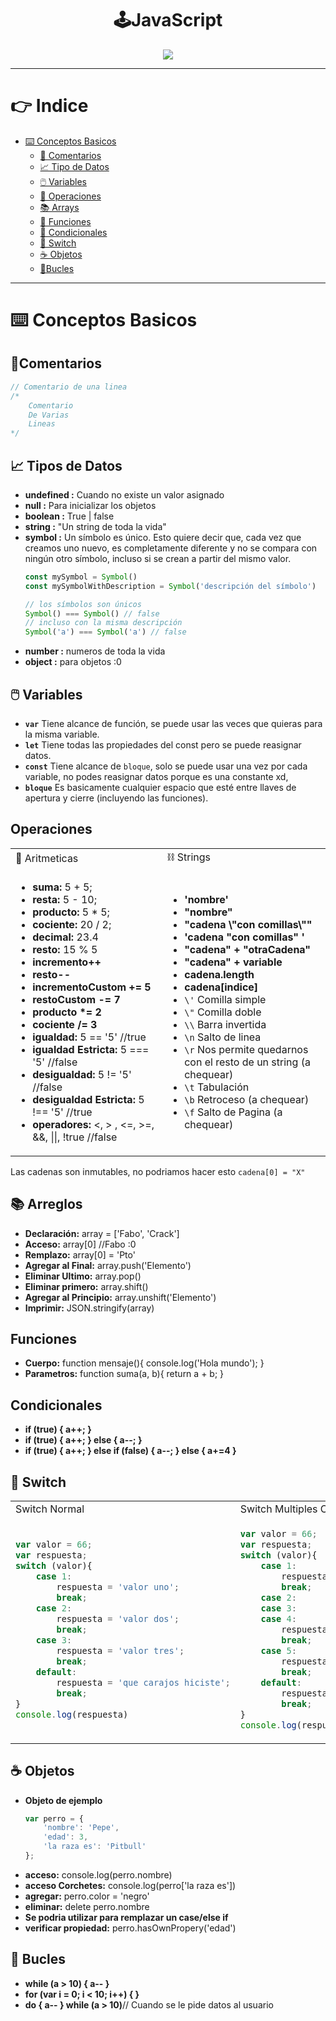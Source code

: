 <h1 align="center"> 🕹️JavaScript  </h1>
<div align="center">
  <img src="https://media.giphy.com/media/jTNG3RF6EwbkpD4LZx/giphy.gif"/>
 </div>

---

# 👉 Indice
- [⌨️ Conceptos Basicos](#⌨️-conceptos-basicos)
    - [💭 Comentarios](#💭comentarios)
    - [📈 Tipo de Datos](#📈-tipos-de-datos)
    - [🖱️ Variables](#🖱️-variables)
    - [🧮 Operaciones](#operaciones)
    - [📚 Arrays](#📚-arreglos)
    - [🔋 Funciones](#funciones)
    - [💽 Condicionales](#condicionales)
    - [🔘 Switch](#🔘-switch)
    - [☕ Objetos](#☕-objetos)
    - [🔁Bucles](#🔁-bucles)
---
# ⌨️ Conceptos Basicos
## 💭Comentarios
```js
// Comentario de una linea
/*
    Comentario
    De Varias 
    Lineas
*/
```
## 📈 Tipos de Datos
- **undefined :** Cuando no existe un valor asignado
- **null :** Para inicializar los objetos
- **boolean :** True | false
- **string :** "Un string de toda la vida"
- **symbol :** Un símbolo es único. Esto quiere decir que, cada vez que creamos uno nuevo, es completamente diferente y no se compara con ningún otro símbolo, incluso si se crean a partir del mismo valor. 
    <br >
    ```js
    const mySymbol = Symbol()
    const mySymbolWithDescription = Symbol('descripción del símbolo')

    // los símbolos son únicos
    Symbol() === Symbol() // false
    // incluso con la misma descripción
    Symbol('a') === Symbol('a') // false 
    ```
- **number :** numeros de toda la vida
- **object :** para objetos :0

## 🖱️ Variables

- **`var`** Tiene alcance de función, se puede usar las veces que quieras para la misma variable.
- **`let`** Tiene todas las propiedades del const pero se puede reasignar datos.
- **`const`** Tiene alcance de `bloque`, solo se puede usar una vez por cada variable, no podes reasignar datos porque es una constante xd,
- **`bloque`** Es basicamente cualquier espacio que esté entre llaves de apertura y cierre (incluyendo las funciones).

##  Operaciones

<table>
<tr>
<td> 🧮 Aritmeticas </td> <td> ⛓️ Strings </td>
</tr>
<tr>
<td>
 
- **suma:** 5 + 5;
- **resta:** 5 - 10;
- **producto:** 5 * 5;
- **cociente:** 20 / 2;
- **decimal:** 23.4
- **resto:** 15 % 5
- **incremento++**
- **resto--**
- **incrementoCustom += 5**
- **restoCustom -= 7**
- **producto \*= 2**
- **cociente /= 3**
- **igualdad:** 5 == '5' //true
- **igualdad Estricta:** 5 === '5' //false
- **desigualdad:** 5 != '5' //false
- **desigualdad Estricta:** 5 !== '5' //true
- **operadores:** <, > , <=, >=, &&, ||, !true //false

</td>
<td>
 
- **'nombre'**
- **"nombre"**
- **"cadena \\"con comillas\\""**
- **'cadena "con comillas" '**
- **"cadena" + "otraCadena"**
- **"cadena" + variable**
- **cadena.length**
- **cadena[indice]**
- `\'` Comilla simple
- `\"` Comilla doble
- `\\` Barra invertida
- `\n` Salto de linea
- `\r` Nos permite quedarnos con el resto de un string (a chequear)
- `\t` Tabulación
- `\b` Retroceso (a chequear)
- `\f` Salto de Pagina (a chequear)

</td>
</tr>
</table>

Las cadenas son inmutables, no podriamos hacer esto `cadena[0] = "X"`

## 📚 Arreglos

- **Declaración:** array = ['Fabo', 'Crack']
- **Acceso:** array[0] //Fabo :0
- **Remplazo:** array[0] = 'Pto'
- **Agregar al Final:** array.push('Elemento')
- **Eliminar Ultimo:** array.pop()
- **Eliminar primero:** array.shift()
- **Agregar al Principio:** array.unshift('Elemento')
- **Imprimir:** JSON.stringify(array)

## Funciones
- **Cuerpo:** function mensaje(){ console.log('Hola mundo'); }
- **Parametros:** function suma(a, b){ return a + b; }

## Condicionales
- **if (true) { a++; }**
- **if (true) { a++; } else { a--; }**
- **if (true) { a++; } else if (false) { a--; } else { a+=4 }**

## 🔘 Switch

<table>
<tr>
<td> Switch Normal </td> <td> Switch Multiples Casos </td>
</tr>
<tr>
<td>
 
```js
var valor = 66;
var respuesta;
switch (valor){
    case 1:
        respuesta = 'valor uno';
        break;
    case 2:
        respuesta = 'valor dos';
        break;
    case 3:
        respuesta = 'valor tres';
        break;
    default:
        respuesta = 'que carajos hiciste';
        break;
}
console.log(respuesta)
```
</td>
<td>

```js
var valor = 66;
var respuesta;
switch (valor){
    case 1:
        respuesta = 'valor uno';
        break;
    case 2:
    case 3:
    case 4:
        respuesta = 'valor dos, tres o cuatro';
        break;
    case 5:
        respuesta = 'valor cinco';
        break;
    default:
        respuesta = 'que carajos hiciste';
        break;
}
console.log(respuesta)
```
</td>
</tr>
 
</table>

## ☕ Objetos

- **Objeto de ejemplo**
    ```js
    var perro = {
        'nombre': 'Pepe',
        'edad': 3,
        'la raza es': 'Pitbull'
    };
    ```
- **acceso:** console.log(perro.nombre)
- **acceso Corchetes:** console.log(perro['la raza es'])
- **agregar:** perro.color = 'negro'
- **eliminar:** delete perro.nombre
- **Se podria utilizar para remplazar un case/else if**
- **verificar propiedad:** perro.hasOwnPropery('edad')

## 🔁 Bucles

- **while (a > 10) { a-- }**
- **for (var i = 0; i < 10; i++) {  }**
- **do { a-- } while (a > 10)**// Cuando se le pide datos al usuario
